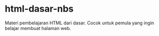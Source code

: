 # html-dasar-nbs
Materi pembelajaran HTML dari dasar. Cocok untuk pemula yang ingin belajar membuat halaman web.
